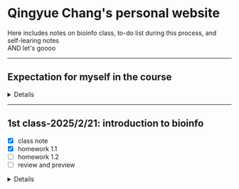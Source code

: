 # Qingyue Chang's personal website
Here includes notes on bioinfo class, to-do list during this process, and self-learing notes  
AND let's goooo  

---
## Expectation for myself in the course
<details>
  <summary> Details </summary>
  
  #### 1. Coding skills  
     - Command of basic coding skills based on **linux and python.**  
     - Be able to realize some algorithm. \* *e.g. Smith-waterman*
    
  #### 2. Data processing   
     - Be able to use tools learnt from class for data processing im my own reaserch.   
     - Customizing some toolboxs for my own usage. \* *just make some small changes*
       
  #### 3. Bioinfomatics perspective   
     - Learn how to think from a ***big-data driven aspect*** when facing biological problems.

</details> 

---
## 1st class-2025/2/21: introduction to bioinfo 
- [x] class note
- [x] homework 1.1
- [ ] homework 1.2
- [ ] review and preview
<details>
  <summary>Details</summary>
  
  - All about course: what am I supposed to do  
    **Grading**: attendance, homeworks, and presentation  
    Presentation: share the coding experience (*time to be confirmed*)  


  - Three dimensions of gene: persons/cells/omics  
  - **Probabilistic Model vs. Computational Algorithm?**  
      - Model: A model is more like a **mathematical** construct. It explains how you could reach B from A by using some formula to depict this process. *It tells us what we can achieve.*  
      - Algorithm: An algorithm is about how to **realize** the things raised by a model by manipulating the computer, doing some matrix transformation, etc.  
  - Three cutting-edge techniques in biology: **Robot, Nanotech, and Genetics**  
  - Big-data-driven perspective: Think about what could **be revealed from the data** and the biological questions that could come from data, not only from your brain.  
</details>
